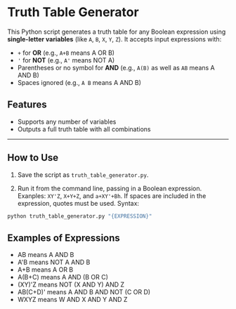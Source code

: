 # Truth Table Generator

This Python script generates a truth table for any Boolean expression using **single-letter variables** (like `A`, `B`, `X`, `Y`, `Z`). It accepts input expressions with:

- `+` for **OR** (e.g., `A+B` means A OR B)
- `'` for **NOT** (e.g., `A'` means NOT A)
- Parentheses or no symbol for **AND** (e.g., `A(B)` as well as `AB` means A AND B)
- Spaces ignored (e.g., `A B` means A AND B)

## Features

- Supports any number of variables
- Outputs a full truth table with all combinations

---

## How to Use

1. Save the script as `truth_table_generator.py`.

2. Run it from the command line, passing in a Boolean expression. Exanples: `XY'Z`, `X+Y+Z`, and `a+XY'+Bh`. If spaces are included in the expression, quotes must be used. Syntax:

```bash
python truth_table_generator.py "{EXPRESSION}"
```
## Examples of Expressions

- AB      means A AND B
- A'B     means NOT A AND B
- A+B     means A OR B
- A(B+C)  means A AND (B OR C)
- (XY)'Z  means NOT (X AND Y) AND Z
- AB(C+D)' means A AND B AND NOT (C OR D)
- WXYZ    means W AND X AND Y AND Z
